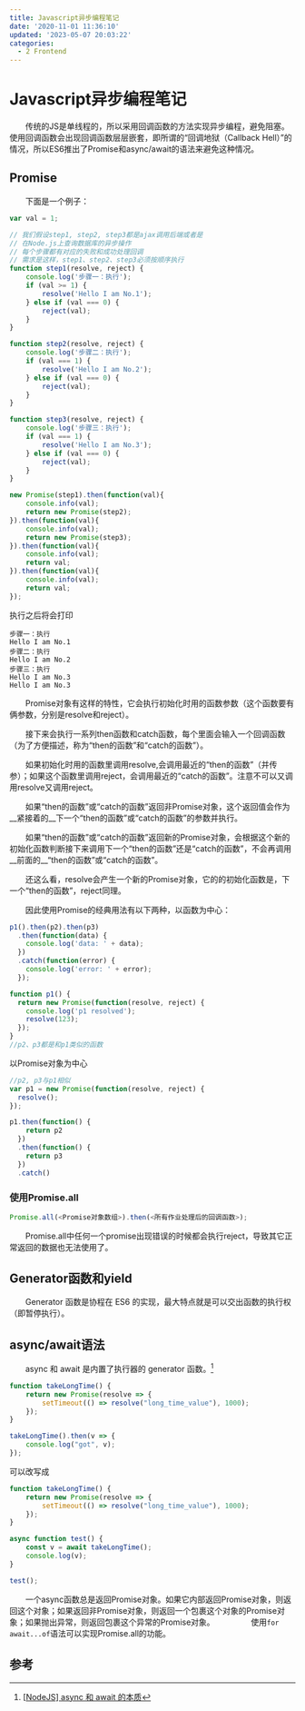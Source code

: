 ```yaml
---
title: Javascript异步编程笔记
date: '2020-11-01 11:36:10'
updated: '2023-05-07 20:03:22'
categories:
  - 2 Frontend
---
```


# Javascript异步编程笔记

　　传统的JS是单线程的，所以采用回调函数的方法实现异步编程，避免阻塞。使用回调函数会出现回调函数层层嵌套，即所谓的“回调地狱（Callback Hell）”的情况，所以ES6推出了Promise和async/await的语法来避免这种情况。

## Promise

　　下面是一个例子：

```javascript
var val = 1;

// 我们假设step1, step2, step3都是ajax调用后端或者是
// 在Node.js上查询数据库的异步操作
// 每个步骤都有对应的失败和成功处理回调
// 需求是这样，step1、step2、step3必须按顺序执行
function step1(resolve, reject) {
    console.log('步骤一：执行');
    if (val >= 1) {
        resolve('Hello I am No.1');
    } else if (val === 0) {
        reject(val);
    }
}

function step2(resolve, reject) {
    console.log('步骤二：执行');
    if (val === 1) {
        resolve('Hello I am No.2');
    } else if (val === 0) {
        reject(val);
    }
}

function step3(resolve, reject) {
    console.log('步骤三：执行');
    if (val === 1) {
        resolve('Hello I am No.3');
    } else if (val === 0) {
        reject(val);
    }
}

new Promise(step1).then(function(val){
    console.info(val);
    return new Promise(step2);
}).then(function(val){
    console.info(val);
    return new Promise(step3);
}).then(function(val){
    console.info(val);
    return val;
}).then(function(val){
    console.info(val);
    return val;
});
```

执行之后将会打印

```
步骤一：执行
Hello I am No.1
步骤二：执行
Hello I am No.2
步骤三：执行
Hello I am No.3
Hello I am No.3
```

　　Promise对象有这样的特性，它会执行初始化时用的函数参数（这个函数要有俩参数，分别是resolve和reject）。

　　接下来会执行一系列then函数和catch函数，每个里面会输入一个回调函数（为了方便描述，称为“then的函数”和“catch的函数”）。

　　如果初始化时用的函数里调用resolve,会调用最近的“then的函数”（并传参）；如果这个函数里调用reject，会调用最近的“catch的函数”。注意不可以又调用resolve又调用reject。

　　如果“then的函数”或“catch的函数”返回非Promise对象，这个返回值会作为__紧接着的__下一个“then的函数”或“catch的函数”的参数并执行。

　　如果“then的函数”或“catch的函数”返回新的Promise对象，会根据这个新的初始化函数判断接下来调用下一个“then的函数”还是“catch的函数”，不会再调用__前面的__“then的函数”或“catch的函数”。

　　还这么看，resolve会产生一个新的Promise对象，它的的初始化函数是，下一个“then的函数”，reject同理。

　　因此使用Promise的经典用法有以下两种，以函数为中心：

```javascript
p1().then(p2).then(p3)
  .then(function(data) {
    console.log('data: ' + data);
  })
  .catch(function(error) {
    console.log('error: ' + error);
  });

function p1() {
  return new Promise(function(resolve, reject) {
    console.log('p1 resolved');
    resolve(123);
  });
}
//p2、p3都是和p1类似的函数
```

以Promise对象为中心

```javascript
//p2, p3与p1相似
var p1 = new Promise(function(resolve, reject) {
  resolve();
});

p1.then(function() {
    return p2
  })
  .then(function() {
    return p3
  })
  .catch()
```

###  使用Promise.all

```javascript
Promise.all(<Promise对象数组>).then(<所有作业处理后的回调函数>);
```

　　Promise.all中任何一个promise出现错误的时候都会执行reject，导致其它正常返回的数据也无法使用了。

## Generator函数和yield

　　Generator 函数是协程在 ES6 的实现，最大特点就是可以交出函数的执行权（即暂停执行）。

## async/await语法

　　async 和 await 是内置了执行器的 generator 函数。[^1]

```javascript
function takeLongTime() {
    return new Promise(resolve => {
        setTimeout(() => resolve("long_time_value"), 1000);
    });
}

takeLongTime().then(v => {
    console.log("got", v);
});
```

可以改写成

```javascript
function takeLongTime() {
    return new Promise(resolve => {
        setTimeout(() => resolve("long_time_value"), 1000);
    });
}

async function test() {
    const v = await takeLongTime();
    console.log(v);
}

test();
```

　　一个async函数总是返回Promise对象。如果它内部返回Promise对象，则返回这个对象；如果返回非Promise对象，则返回一个包裹这个对象的Promise对象；如果抛出异常，则返回包裹这个异常的Promise对象。
　　
　　使用`for await...of`语法可以实现Promise.all的功能。

## 参考

[^1]: [[NodeJS\] async 和 await 的本质](https://www.cnblogs.com/blowing00/p/12469552.html)
